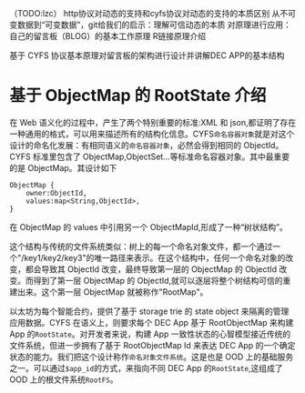 （TODO:lzc）
http协议对动态的支持和cyfs协议对动态的支持的本质区别
从不可变数据到“可变数据”，git给我们的启示：理解可信动态的本质
对原理进行应用：自己的留言板（BLOG）的基本工作原理
R链接原理介绍
 
基于 CYFS 协议基本原理对留言板的架构进行设计并讲解DEC APP的基本结构


# 基于 ObjectMap 的 RootState 介绍

在 Web 语义化的过程中，产生了两个特别重要的标准:XML 和 json,都证明了存在一种通用的格式，可以用来描述所有的结构化信息。CYFS`命名容器对象`就是对这个设计的命名化发展：有相同语义的`命名容器对象`，必然会得到相同的 ObjectId。CYFS 标准里包含了 ObjectMap,ObjectSet...等标准命名容器对象。其中最重要的是 ObjectMap。其设计如下

```plain
ObjectMap {
    owner:ObjectId,
    values:map<String,ObjectId>,
}
```

在 ObjectMap 的 values 中引用另一个 ObjectMapId,形成了一种“树状结构”。

这个结构与传统的文件系统类似：树上的每一个命名对象文件，都一个通过一个"/key1/key2/key3"的唯一路径来表示。在这个结构中，任何一个命名对象的改变，都会导致其 ObjectId 改变，最终导致第一层的 ObjectMap 的 ObjectId 改变。而得到了第一层 ObjectMap 的 ObjectId,就可以逐层将整个树结构可信的重建出来。这个第一层 ObjectMap 就被称作"RootMap"。

以太坊为每个智能合约，提供了基于 storage trie 的 state object 来隔离的管理应用数据。CYFS 在语义上，则要求每个 DEC App 基于 RootObjectMap 来构建 App 的`RootState`。对开发者来说，构建 App 一致性状态的心智模型接近传统的文件系统，但进一步拥有了基于 RootObjectMap Id 来表达 DEC App 的一个确定状态的能力。我们把这个设计称作`命名对象文件系统`。这是也是 OOD 上的基础服务之一。可以通过`$app_id`的方式，来指向不同 DEC App 的`RootState`,这组成了 OOD 上的根文件系统`RootFS`。

